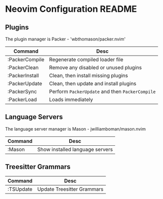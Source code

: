 # Neovim Configuration README

## Plugins 

The plugin manager is Packer - 'wbthomason/packer.nvim'

| Command              | Desc                                            |
|----------------------|-------------------------------------------------|
| :PackerCompile       | Regenerate compiled loader file                 |
| :PackerClean         | Remove any disabled or unused plugins           |
| :PackerInstall       | Clean, then install missing plugins             |
| :PackerUpdate        | Clean, then update and install plugins          |
| :PackerSync          | Perform `PackerUpdate` and then `PackerCompile` |
| :PackerLoad <plugin> | Loads <plugin> immediately                      |

## Language Servers

The language server manager is Mason - jwilliamboman/mason.nvim

| Command | Desc                            |
|---------|---------------------------------|
| :Mason  | Show installed language servers |

## Treesitter Grammars

| Command   | Desc                       |
|-----------|----------------------------|
| :TSUpdate | Update Treesitter Grammars |

